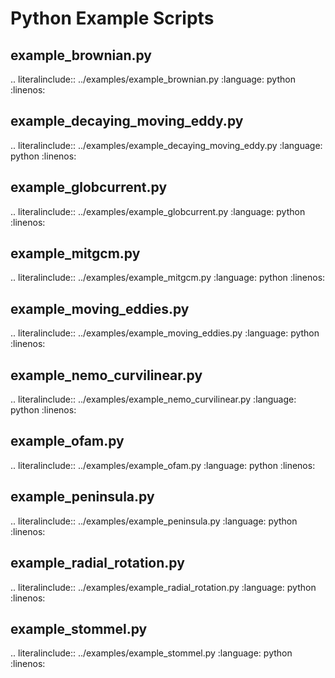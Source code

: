 # Python Example Scripts

## example_brownian.py

.. literalinclude:: ../examples/example_brownian.py
:language: python
:linenos:

## example_decaying_moving_eddy.py

.. literalinclude:: ../examples/example_decaying_moving_eddy.py
:language: python
:linenos:

## example_globcurrent.py

.. literalinclude:: ../examples/example_globcurrent.py
:language: python
:linenos:

## example_mitgcm.py

.. literalinclude:: ../examples/example_mitgcm.py
:language: python
:linenos:

## example_moving_eddies.py

.. literalinclude:: ../examples/example_moving_eddies.py
:language: python
:linenos:

## example_nemo_curvilinear.py

.. literalinclude:: ../examples/example_nemo_curvilinear.py
:language: python
:linenos:

## example_ofam.py

.. literalinclude:: ../examples/example_ofam.py
:language: python
:linenos:

## example_peninsula.py

.. literalinclude:: ../examples/example_peninsula.py
:language: python
:linenos:

## example_radial_rotation.py

.. literalinclude:: ../examples/example_radial_rotation.py
:language: python
:linenos:

## example_stommel.py

.. literalinclude:: ../examples/example_stommel.py
:language: python
:linenos:
